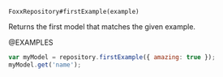 

`FoxxRepository#firstExample(example)`

Returns the first model that matches the given example.

@EXAMPLES

```javascript
var myModel = repository.firstExample({ amazing: true });
myModel.get('name');
```

